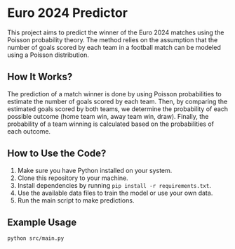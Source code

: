 # Euro 2024 Predictor

This project aims to predict the winner of the Euro 2024 matches using the Poisson probability theory. The method relies on the assumption that the number of goals scored by each team in a football match can be modeled using a Poisson distribution.

## How It Works?

The prediction of a match winner is done by using Poisson probabilities to estimate the number of goals scored by each team. Then, by comparing the estimated goals scored by both teams, we determine the probability of each possible outcome (home team win, away team win, draw). Finally, the probability of a team winning is calculated based on the probabilities of each outcome.

## How to Use the Code?

1. Make sure you have Python installed on your system.
2. Clone this repository to your machine.
3. Install dependencies by running `pip install -r requirements.txt`.
4. Use the available data files to train the model or use your own data.
5. Run the main script to make predictions.


## Example Usage

```bash
python src/main.py

